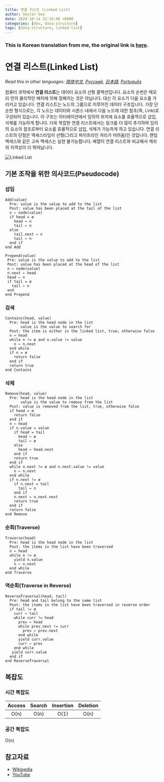 ```yaml
---
title: 연결 리스트 (Linked List)
author: Skyler Seo
date: 2020-10-14 22:16:00 +0900
categories: [dev, data-structure]
tags: [data-structure, linked-list]
---
```


### This is Korean translation from me, the original link is [here](https://github.com/trekhleb/javascript-algorithms/tree/master/src/data-structures/linked-list).

# 연결 리스트(Linked List)

_Read this in other languages:_
[_简体中文_](README.zh-CN.md),
[_Русский_](README.ru-RU.md),
[_日本語_](README.ja-JP.md),
[_Português_](README.pt-BR.md)

컴퓨터 과학에서 **연결 리스트**는 데이터 요소의 선형 콜렉션입니다. 요소의 순번은 메모리 안의 물리적인 배치에 의해 정해지는 것은 아닙니다. 대신 각 요소가 다음 요소를 가리키고 있습니다. 연결 리스트는 노드의 그룹으로 이루어진 데이터 구조입니다. 가장 단순한 형식으로는, 각 노드는 데이터와 시퀀스 내에서 다음 노드에 대한 참조(즉, Link)로 구성되어 있습니다. 이 구조는 이터레이션에서 임의의 위치에 요소를 효율적으로 삽입, 삭제를 가능하게 합니다. 더욱 복잡한 연결 리스트에서는 링크를 더 많이 추가하여 임의의 요소의 참조로부터 요소를 효율적으로 삽입, 삭제가 가능하게 하고 있습니다. 연결 리스트의 단점은 액세스타임이 선형(그리고 파이프라인 처리가 어려움)인 것입니다. 랜덤 액세스와 같은 고속 액세스는 실현 불가능합니다. 배열이 연결 리스트와 비교해서 캐쉬의 지역성이 더 뛰어납니다.

![Linked List](https://upload.wikimedia.org/wikipedia/commons/6/6d/Singly-linked-list.svg)

## 기본 조작을 위한 의사코드(Pseudocode)

### 삽입

```text
Add(value)
  Pre: value is the value to add to the list
  Post: value has been placed at the tail of the list
  n ← node(value)
  if head = ø
    head ← n
    tail ← n
  else
    tail.next ← n
    tail ← n
  end if
end Add
```

```text
Prepend(value)
 Pre: value is the value to add to the list
 Post: value has been placed at the head of the list
 n ← node(value)
 n.next ← head
 head ← n
 if tail = ø
   tail ← n
 end
end Prepend
```

### 검색

```text
Contains(head, value)
  Pre: head is the head node in the list
       value is the value to search for
  Post: the item is either in the linked list, true; otherwise false
  n ← head
  while n != ø and n.value != value
    n ← n.next
  end while
  if n = ø
    return false
  end if
  return true
end Contains
```

### 삭제

```text
Remove(head, value)
  Pre: head is the head node in the list
       value is the value to remove from the list
  Post: value is removed from the list, true, otherwise false
  if head = ø
    return false
  end if
  n ← head
  if n.value = value
    if head = tail
      head ← ø
      tail ← ø
    else
      head ← head.next
    end if
    return true
  end if
  while n.next != ø and n.next.value != value
    n ← n.next
  end while
  if n.next != ø
    if n.next = tail
      tail ← n
    end if
    n.next ← n.next.next
    return true
  end if
  return false
end Remove
```

### 순회(Traverse)

```text
Traverse(head)
  Pre: head is the head node in the list
  Post: the items in the list have been traversed
  n ← head
  while n != ø
    yield n.value
    n ← n.next
  end while
end Traverse
```

### 역순회(Traverse in Reverse)

```text
ReverseTraversal(head, tail)
  Pre: head and tail belong to the same list
  Post: the items in the list have been traversed in reverse order
  if tail != ø
    curr ← tail
    while curr != head
      prev ← head
      while prev.next != curr
        prev ← prev.next
      end while
      yield curr.value
      curr ← prev
    end while
   yield curr.value
  end if
end ReverseTraversal
```

## 복잡도

### 시간 복잡도

| Access | Search | Insertion | Deletion |
| :----: | :----: | :-------: | :------: |
|  O(n)  |  O(n)  |   O(1)    |   O(n)   |

### 공간 복잡도

O(n)

## 참고자료

- [Wikipedia](https://en.wikipedia.org/wiki/Linked_list)
- [YouTube](https://www.youtube.com/watch?v=njTh_OwMljA&index=2&t=1s&list=PLLXdhg_r2hKA7DPDsunoDZ-Z769jWn4R8)
